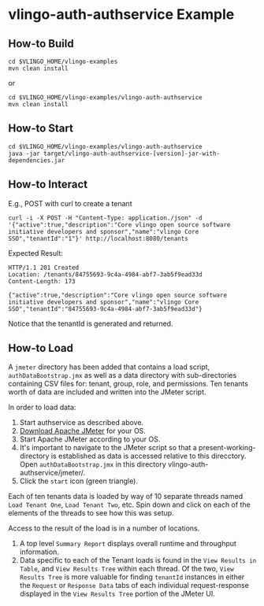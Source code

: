 # vlingo-auth-authservice Example
## How-to Build
```
cd $VLINGO_HOME/vlingo-examples
mvn clean install
```

or

```
cd $VLINGO_HOME/vlingo-examples/vlingo-auth-authservice
mvn clean install
```

## How-to Start 
```
cd $VLINGO_HOME/vlingo-examples/vlingo-auth-authservice
java -jar target/vlingo-auth-authservice-[version]-jar-with-dependencies.jar
```

## How-to Interact

E.g., POST with curl to create a tenant

```
curl -i -X POST -H "Content-Type: application./json" -d '{"active":true,"description":"Core vlingo open source software initiative developers and sponsor","name":"vlingo Core SSO","tenantId":"1"}' http://localhost:8080/tenants
```

Expected Result:

```
HTTP/1.1 201 Created
Location: /tenants/84755693-9c4a-4984-abf7-3ab5f9ead33d
Content-Length: 173

{"active":true,"description":"Core vlingo open source software initiative developers and sponsor","name":"vlingo Core SSO","tenantId":"84755693-9c4a-4984-abf7-3ab5f9ead33d"}
```

Notice that the tenantId is generated and returned.

## How-to Load
A `jmeter` directory has been added that contains a load script, `authDataBootstrap.jmx` as well as a data directory with sub-directories containing CSV files for: tenant, group, role, and permissions.  Ten tenants worth of data are included and written into the JMeter script.

In order to load data:

1. Start authservice as described above.
2. [Download Apache JMeter](https://jmeter.apache.org) for your OS.
3. Start Apache JMeter according to your OS.
4. It's important to navigate to the JMeter script so that a present-working-directory is established as data is accessed relative to this direcctory.  Open `authDataBootstrap.jmx` in this directory vlingo-auth-authservice/jmeter/.
5. Click the `start` icon (green triangle).

Each of ten tenants data is loaded by way of 10 separate threads named `Load Tenant One`, `Load Tenant Two`, etc.  Spin down and click on each of the elements of the threads to see how this was setup.

Access to the result of the load is in a number of locations.

1. A top level `Summary Report` displays overall runtime and throughput information.
2. Data specific to each of the Tenant loads is found in the `View Results in Table`, and `View Results Tree` within each thread.  Of the two, `View Results Tree` is more valuable for finding `tenantId` instances in either the `Request` or `Response Data` tabs of each individual request-response displayed in the `View Results Tree` portion of the JMeter UI.
 